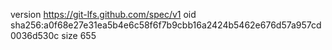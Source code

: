 version https://git-lfs.github.com/spec/v1
oid sha256:a0f68e27e31ea5b4e6c58f6f7b9cbb16a2424b5462e676d57a957cd0036d530c
size 655
